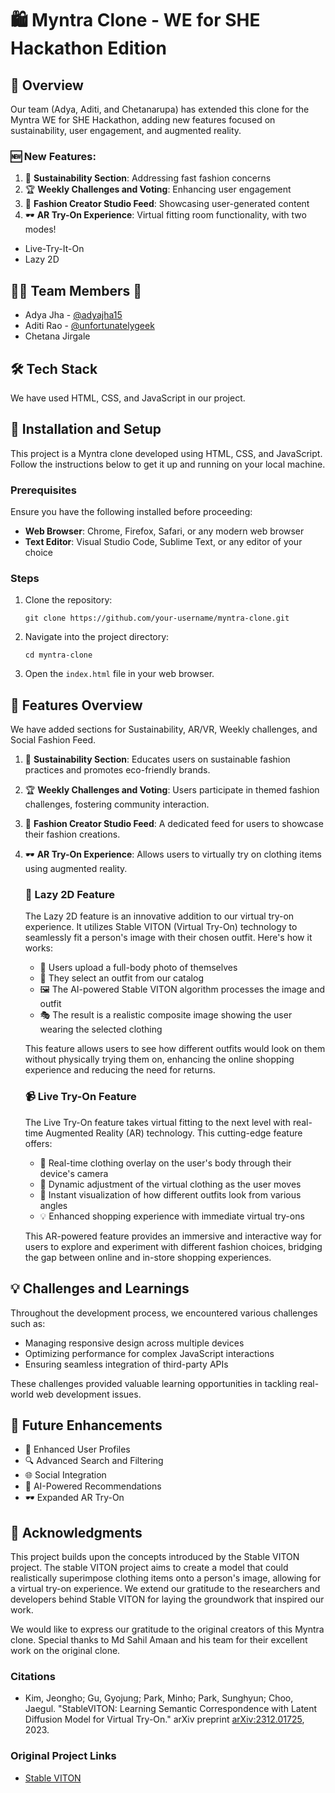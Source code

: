 # 🛍️ Myntra Clone - WE for SHE Hackathon Edition

## 🌟 Overview

Our team (Adya, Aditi, and Chetanarupa) has extended this clone for the Myntra WE for SHE Hackathon, adding new features focused on sustainability, user engagement, and augmented reality.

### 🆕 New Features:

1. 🌿 **Sustainability Section**: Addressing fast fashion concerns
2. 🏆 **Weekly Challenges and Voting**: Enhancing user engagement
3. 📸 **Fashion Creator Studio Feed**: Showcasing user-generated content
4. 🕶️ **AR Try-On Experience**: Virtual fitting room functionality, with two modes!
- Live-Try-It-On
- Lazy 2D

## 👩‍💻 Team Members 🌟

- Adya Jha - [@adyajha15](https://github.com/adyajha15)
- Aditi Rao - [@unfortunatelygeek](https://github.com/unfortunatelygeek) 
- Chetana Jirgale

## 🛠️ Tech Stack

We have used HTML, CSS, and JavaScript in our project.

## 🚀 Installation and Setup

This project is a Myntra clone developed using HTML, CSS, and JavaScript. Follow the instructions below to get it up and running on your local machine.

### Prerequisites

Ensure you have the following installed before proceeding:

- **Web Browser**: Chrome, Firefox, Safari, or any modern web browser
- **Text Editor**: Visual Studio Code, Sublime Text, or any editor of your choice

### Steps

1. Clone the repository:
   ```
   git clone https://github.com/your-username/myntra-clone.git
   ```

2. Navigate into the project directory:
   ```
   cd myntra-clone
   ```

3. Open the `index.html` file in your web browser.

## 🎨 Features Overview

We have added sections for Sustainability, AR/VR, Weekly challenges, and Social Fashion Feed.

1. 🌿 **Sustainability Section**: Educates users on sustainable fashion practices and promotes eco-friendly brands.

2. 🏆 **Weekly Challenges and Voting**: Users participate in themed fashion challenges, fostering community interaction.

3. 📸 **Fashion Creator Studio Feed**: A dedicated feed for users to showcase their fashion creations.

4. 🕶️ **AR Try-On Experience**: Allows users to virtually try on clothing items using augmented reality.

   ### 👗 Lazy 2D Feature
   The Lazy 2D feature is an innovative addition to our virtual try-on experience. It utilizes Stable VITON (Virtual Try-On) technology to seamlessly fit a person's image with their chosen outfit. Here's how it works:

   - 📸 Users upload a full-body photo of themselves
   - 👚 They select an outfit from our catalog
   - 🖼️ The AI-powered Stable VITON algorithm processes the image and outfit
   - 🎭 The result is a realistic composite image showing the user wearing the selected clothing

   This feature allows users to see how different outfits would look on them without physically trying them on, enhancing the online shopping experience and reducing the need for returns.

   ### 📹 Live Try-On Feature
   The Live Try-On feature takes virtual fitting to the next level with real-time Augmented Reality (AR) technology. This cutting-edge feature offers:

   - 🎥 Real-time clothing overlay on the user's body through their device's camera
   - 🔄 Dynamic adjustment of the virtual clothing as the user moves
   - 👀 Instant visualization of how different outfits look from various angles
   - 💡 Enhanced shopping experience with immediate virtual try-ons

   This AR-powered feature provides an immersive and interactive way for users to explore and experiment with different fashion choices, bridging the gap between online and in-store shopping experiences.

## 💡 Challenges and Learnings

Throughout the development process, we encountered various challenges such as:
- Managing responsive design across multiple devices
- Optimizing performance for complex JavaScript interactions
- Ensuring seamless integration of third-party APIs

These challenges provided valuable learning opportunities in tackling real-world web development issues.

## 🔮 Future Enhancements

- 👤 Enhanced User Profiles
- 🔍 Advanced Search and Filtering
- 🌐 Social Integration
- 🤖 AI-Powered Recommendations
- 🕶️ Expanded AR Try-On

## 🙏 Acknowledgments

This project builds upon the concepts introduced by the Stable VITON project. The stable VITON project aims to create a model that could realistically superimpose clothing items onto a person's image, allowing for a virtual try-on experience. We extend our gratitude to the researchers and developers behind Stable VITON for laying the groundwork that inspired our work.

We would like to express our gratitude to the original creators of this Myntra clone. Special thanks to Md Sahil Amaan and his team for their excellent work on the original clone.

### Citations

- Kim, Jeongho; Gu, Gyojung; Park, Minho; Park, Sunghyun; Choo, Jaegul. "StableVITON: Learning Semantic Correspondence with Latent Diffusion Model for Virtual Try-On." arXiv preprint [arXiv:2312.01725](https://arxiv.org/abs/2312.01725), 2023.

### Original Project Links

- [Stable VITON](https://github.com/rlawjdghek/StableVITON)
